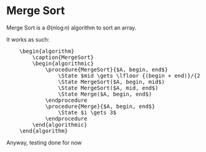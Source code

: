 <!-- Extra headers for rendering pseudocodes BEGIN -->

<link rel="stylesheet" href="https://cdn.jsdelivr.net/npm/pseudocode@latest/build/pseudocode.min.css">
<script src="https://cdn.jsdelivr.net/npm/pseudocode@latest/build/pseudocode.min.js"></script>
<script>
    MathJax = {
        tex: {
            inlineMath: [['$','$'], ['\\(','\\)']],
            displayMath: [['$$','$$'], ['\\[','\\]']],
            processEscapes: true,
            processEnvironments: true,
        }
    }
</script>
<script src="https://cdn.jsdelivr.net/npm/mathjax@3.2.2/es5/tex-chtml.js"
        integrity="sha256-Cm3tWrvOEzMWWN0jnzQ4Kr0GSSx0txth6MqoES7FX6U="
        crossorigin="anonymous" referrerpolicy="no-referrer">
</script>

<!-- Extra headers for rendering pseudocodes END -->
# Merge Sort

Merge Sort is a $\Theta(n \log n)$ algorithm to sort an array.

It works as such:
<pre id="mergeSort">
    \begin{algorithm}
        \caption{MergeSort}
        \begin{algorithmic}
            \procedure{MergeSort}{$A, begin, end$}
                \State $mid \gets \lfloor {(begin + end)}/{2}\rfloor$ 
                \State MergeSort($A, begin, mid$)
                \State MergeSort($A, mid, end$)
                \State Merge($A, begin, end$)
            \endprocedure
            \procedure{Merge}{$A, begin, end$}
                \State $i \gets 3$
            \endprocedure
        \end{algorithmic}
    \end{algorithm}
</pre>


Anyway, testing done for now

<!-- Extra scripts for rendering pseudocodes BEGIN -->
<script>
    pseudocode.renderElement(document.getElementById("mergeSort"));
</script>

<script>
    pseudocode.renderClass("pseudocode");
</script>

<!-- Extra scripts for rendering pseudocodes END -->
